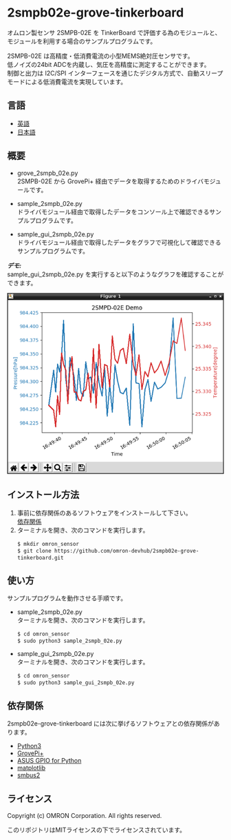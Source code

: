 # 2smpb02e-grove-tinkerboard
オムロン製センサ 2SMPB-02E を TinkerBoard で評価する為のモジュールと、モジュールを利用する場合のサンプルプログラムです。  

2SMPB-02E は高精度・低消費電流の小型MEMS絶対圧センサです。  
低ノイズの24bit ADCを内蔵し、気圧を高精度に測定することができます。  
制御と出力は I2C/SPI インターフェースを通じたデジタル方式で、自動スリープモードによる低消費電流を実現しています。

## 言語
- [英語](./README.md)
- [日本語](./README_ja.md)

## 概要
- grove_2smpb_02e.py  
2SMPB-02E から GrovePi+ 経由でデータを取得するためのドライバモジュールです。

- sample_2smpb_02e.py  
ドライバモジュール経由で取得したデータをコンソール上で確認できるサンプルプログラムです。

- sample_gui_2smpb_02e.py  
ドライバモジュール経由で取得したデータをグラフで可視化して確認できるサンプルプログラムです。

***デモ:***  
sample_gui_2smpb_02e.py を実行すると以下のようなグラフを確認することができます。  

![Graph_2SMPB](Graph_2SMPB.png)

## インストール方法
1. 事前に依存関係のあるソフトウェアをインストールして下さい。  
    [依存関係](#link)
2. ターミナルを開き、次のコマンドを実行します。  
    ```
    $ mkdir omron_sensor
    $ git clone https://github.com/omron-devhub/2smpb02e-grove-tinkerboard.git
    ```

## 使い方
サンプルプログラムを動作させる手順です。

-  sample_2smpb_02e.py  
ターミナルを開き、次のコマンドを実行します。  
    ```
    $ cd omron_sensor
    $ sudo python3 sample_2smpb_02e.py
    ```
- sample_gui_2smpb_02e.py  
ターミナルを開き、次のコマンドを実行します。  
    ```
    $ cd omron_sensor
    $ sudo python3 sample_gui_2smpb_02e.py
    ```

## <a name="link"></a>依存関係
2smpb02e-grove-tinkerboard には次に挙げるソフトウェアとの依存関係があります。
- [Python3](https://www.python.org/)
- [GrovePi+](https://tinkerboarding.co.uk/wiki/index.php/GrovePi)
- [ASUS GPIO for Python](https://tinkerboarding.co.uk/wiki/index.php/GPIO#Python)
- [matplotlib](https://matplotlib.org/)
- [smbus2](https://pypi.org/project/smbus2/)

## ライセンス
Copyright (c) OMRON Corporation. All rights reserved.

このリポジトリはMITライセンスの下でライセンスされています。
